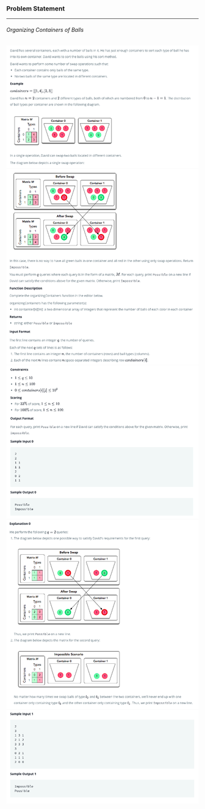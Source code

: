 ### Problem Statement

---

###### Organizing Containers of Balls

![](./que1.png)
![](./que2.png)
![](./que3.png)
![](./que4.png)
![](./que5.png)
